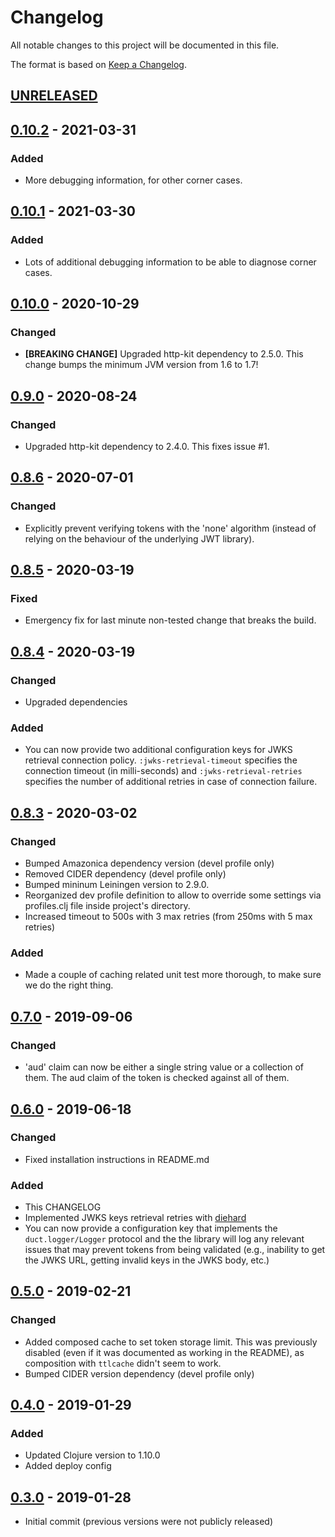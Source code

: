 # Changelog
All notable changes to this project will be documented in this file.

The format is based on [Keep a Changelog](http://keepachangelog.com/en/1.0.0/).

## [UNRELEASED]

## [0.10.2] - 2021-03-31

### Added
- More debugging information, for other corner cases.

## [0.10.1] - 2021-03-30

### Added
- Lots of additional debugging information to be able to diagnose corner cases.

## [0.10.0] - 2020-10-29

### Changed
- **[BREAKING CHANGE]** Upgraded http-kit dependency to 2.5.0. This change bumps the minimum JVM version from 1.6 to 1.7!

## [0.9.0] - 2020-08-24

### Changed
- Upgraded http-kit dependency to 2.4.0. This fixes issue #1.

## [0.8.6] - 2020-07-01

### Changed
- Explicitly prevent verifying tokens with the 'none' algorithm (instead of relying on the behaviour of the underlying JWT library).

## [0.8.5] - 2020-03-19

### Fixed
- Emergency fix for last minute non-tested change that breaks the build.

## [0.8.4] - 2020-03-19

### Changed
- Upgraded dependencies

### Added
- You can now provide two additional configuration keys for JWKS retrieval connection policy. `:jwks-retrieval-timeout` specifies the connection timeout (in milli-seconds) and `:jwks-retrieval-retries` specifies the number of additional retries in case of connection failure.

## [0.8.3] - 2020-03-02

### Changed
- Bumped Amazonica dependency version (devel profile only)
- Removed CIDER dependency (devel profile only)
- Bumped mininum Leiningen version to 2.9.0.
- Reorganized dev profile definition to allow to override some settings via profiles.clj file inside project's directory.
- Increased timeout to 500s with 3 max retries (from 250ms with 5 max retries)

### Added
- Made a couple of caching related unit test more thorough, to make sure we do the right thing.

## [0.7.0] - 2019-09-06

### Changed
- 'aud' claim can now be either a single string value or a collection of them. The aud claim of the token is checked against all of them.

## [0.6.0] - 2019-06-18

### Changed
- Fixed installation instructions in README.md

### Added
- This CHANGELOG
- Implemented JWKS keys retrieval retries with [diehard](https://github.com/sunng87/diehard)
- You can now provide a configuration key that implements the `duct.logger/Logger` protocol and the the library will log any relevant issues that may prevent tokens from being validated (e.g., inability to get the JWKS URL, getting invalid keys in the JWKS body, etc.)

## [0.5.0] - 2019-02-21

### Changed
- Added composed cache to set token storage limit. This was previously disabled (even if it was documented as working in the README), as composition with `ttlcache` didn't seem to work.
- Bumped CIDER version dependency (devel profile only)

## [0.4.0] - 2019-01-29

### Added
- Updated Clojure version to 1.10.0
- Added deploy config

## [0.3.0] - 2019-01-28
- Initial commit (previous versions were not publicly released)

[UNRELEASED]:  https://github.com/magnetcoop/buddy-auth.jwt-oidc/compare/v0.10.2...HEAD
[0.10.2]: https://github.com/magnetcoop/buddy-auth.jwt-oidc/compare/v0.10.2...v0.10.1
[0.10.1]: https://github.com/magnetcoop/buddy-auth.jwt-oidc/compare/v0.10.1...v0.10.0
[0.10.0]: https://github.com/magnetcoop/buddy-auth.jwt-oidc/compare/v0.10.0...v0.9.0
[0.9.0]: https://github.com/magnetcoop/buddy-auth.jwt-oidc/compare/v0.9.0...v0.8.6
[0.8.6]: https://github.com/magnetcoop/buddy-auth.jwt-oidc/compare/v0.8.6...v0.8.5
[0.8.5]: https://github.com/magnetcoop/buddy-auth.jwt-oidc/compare/v0.8.5...v0.8.4
[0.8.4]: https://github.com/magnetcoop/buddy-auth.jwt-oidc/compare/v0.8.4...v0.8.3
[0.8.3]: https://github.com/magnetcoop/buddy-auth.jwt-oidc/compare/v0.8.3...v0.8.2
[0.8.2]: https://github.com/magnetcoop/buddy-auth.jwt-oidc/compare/v0.8.2...v0.8.1
[0.8.1]: https://github.com/magnetcoop/buddy-auth.jwt-oidc/compare/v0.8.1...v0.8.0
[0.8.0]: https://github.com/magnetcoop/buddy-auth.jwt-oidc/compare/v0.8.0...v0.7.0
[0.7.0]: https://github.com/magnetcoop/buddy-auth.jwt-oidc/compare/v0.7.0...v0.6.0
[0.6.0]: https://github.com/magnetcoop/buddy-auth.jwt-oidc/compare/v0.6.0...v0.5.0
[0.5.0]: https://github.com/magnetcoop/buddy-auth.jwt-oidc/compare/v0.5.0...v0.4.0
[0.4.0]: https://github.com/magnetcoop/buddy-auth.jwt-oidc/compare/v0.4.0...v0.3.0
[0.3.0]: https://github.com/magnetcoop/buddy-auth.jwt-oidc/releases/tag/v0.3.0

